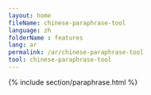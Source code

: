 ```yaml
---
layout: home
fileName: chinese-paraphrase-tool
language: zh
folderName : features
lang: ar
permalink: /ar/chinese-paraphrase-tool
tool: chinese-paraphrase-tool
---
```

{% include section/paraphrase.html %}